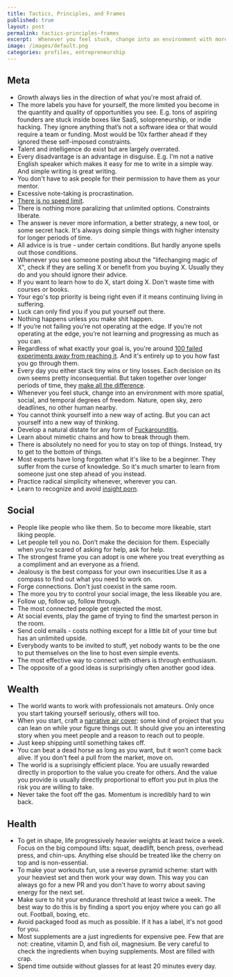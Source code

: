 ```yaml
---
title: Tactics, Principles, and Frames
published: true
layout: post
permalink: tactics-principles-frames
excerpt:  Whenever you feel stuck, change into an environment with more spatial, social, and temporal degrees of freedom. Nature, open sky, zero deadlines, no other human nearby.
image: /images/default.png
categories: profiles, entrepreneurship
---
```




## Meta

* Growth always lies in the direction of what you're most afraid of.
* The more labels you have for yourself, the more limited you become in the quantity and quality of opportunities you see. E.g. tons of aspiring founders are stuck inside boxes like SaaS, solopreneurship, or indie hacking. They ignore anything that’s not a software idea or that would require a team or funding. Most would be 10x farther ahead if they ignored these self-imposed constraints.
* Talent and intelligence do exist but are largely overrated.
* Every disadvantage is an advantage in disguise. E.g. I'm not a native English speaker which makes it easy for me to write in a simple way. And simple writing is great writing. 
* You don't have to ask people for their permission to have them as your mentor. 
* Excessive note-taking is procrastination.
* [There is no speed limit](https://sive.rs/kimo).
* There is nothing more paralizing that unlimited options. Constraints liberate.
* The answer is never more information, a better strategy, a new tool, or some secret hack. It's always doing simple things with higher intensity for longer periods of time.
* All advice is is true - under certain conditions. But hardly anyone spells out those conditions.
* Whenever you see someone posting about the "lifechanging magic of X", check if they are selling X or benefit from you buying X. Usually they do and you should ignore their advice.
* If you want to learn how to do X, start doing X. Don't waste time with courses or books.
* Your ego's top priority is being right even if it means continuing living in suffering.
* Luck can only find you if you put yourself out there.
* Nothing happens unless *you* make shit happen.
* If you’re not failing you’re not operating at the edge. If you’re not operating at the edge, you’re not learning and progressing as much as you can. 
* Regardless of what exactly your goal is, you're around [100 failed experiments away from reaching it](https://jakobgreenfeld.com/hunting-failure). And it's entirely up to you how fast you go through them.
* Every day you either stack tiny wins or tiny losses. Each decision on its own seems pretty inconsequential. But taken together over longer periods of time, they [make all the difference](https://jamesclear.com/continuous-improvement).
* Whenever you feel stuck, change into an environment with more spatial, social, and temporal degrees of freedom. Nature, open sky, zero deadlines, no other human nearby.
* You cannot think yourself into a new way of acting. But you can act yourself into a new way of thinking.
* Develop a natural distate for any form of [Fuckarounditis](https://leangains.com/fuckarounditis/). 
* Learn about mimetic chains and how to break through them.
* There is absolutely no need for you to stay on top of things. Instead, try to get to the bottom of things. 
* Most experts have long forgotten what it's like to be a beginner. They suffer from the curse of knowledge. So it's much smarter to learn from someone just one step ahead of you instead.
* Practice radical simplicity whenever, wherever you can.
* Learn to recognize and avoid [insight porn](https://jakobgreenfeld.com/insight-porn).

## Social

* People like people who like them. So to become more likeable, start liking people.
* Let people tell you no. Don’t make the decision for them. Especially when you’re scared of asking for help, ask for help.
* The strongest frame you can adopt is one where you treat everything as a compliment and an everyone as a friend.
* Jealousy is the best compass for your own insecurities.Use it as a compass to find out what you need to work on.
* Forge connections. Don't just coexist in the same room.
* The more you try to control your social image, the less likeable you are. 
* Follow up, follow up, follow through.
* The most connected people get rejected the most.
* At social events, play the game of trying to find the smartest person in the room.
* Send cold emails - costs nothing except for a little bit of your time but has an unlimited upside.
* Everybody wants to be invited to stuff, yet nobody wants to be the one to put themselves on the line to host even simple events.
* The most effective way to connect with others is through enthusiasm.
* The opposite of a good ideas is surprisingly often another good idea.

## Wealth

* The world wants to work with professionals not amateurs. Only once you start taking yourself seriously, others will too.
* When you start, craft a [narrative air cover](https://tomcritchlow.com/2022/06/03/indie-consulting-map/): some kind of project that you can lean on while your figure things out. It should give you an interesting story when you meet people and a reason to reach out to people.
* Just keep shipping until something takes off.
* You can beat a dead horse as long as you want, but it won’t come back alive. If you don't feel a pull from the market, move on.
* The world is a suprisingly efficient place. You are  usually rewarded directly in proportion to the value you create for others. And the value you provide is usually directly proportional to effort you put in plus the risk you are willing to take.
* Never take the foot off the gas. Momentum is incredibly hard to win back.

## Health

* To get in shape, life progressively heavier weights at least twice a week. Focus on the big compound lifts: squat, deadlift, bench press, overhead press, and chin-ups. Anything else should be treated like the cherry on top and is non-essential.
* To make your workouts fun, use a reverse pyramid scheme: start with your heaviest set and then work your way down. This way you can always go for a new PR and you don't have to worry about saving energy for the next set.
* Make sure to hit your endurance threshold at least twice a week. The best way to do this is by finding a sport you enjoy where you can go all out. Football, boxing, etc.
* Avoid packaged food as much as possible. If it has a label, it's not good for you.
* Most supplements are a just ingredients for expensive pee. Few that are not: creatine, vitamin D, and fish oil, magnesium. Be very careful to check the ingredients when buying supplements. Most are filled with crap.
* Spend time outside without glasses for at least 20 minutes every day.





